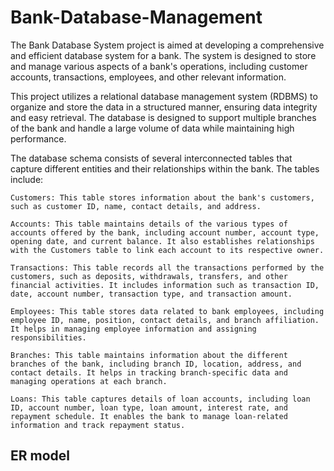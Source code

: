 # Bank-Database-Management

The Bank Database System project is aimed at developing a comprehensive and efficient database system for a bank. The system is designed to store and manage various aspects of a bank's operations, including customer accounts, transactions, employees, and other relevant information.

This project utilizes a relational database management system (RDBMS) to organize and store the data in a structured manner, ensuring data integrity and easy retrieval. The database is designed to support multiple branches of the bank and handle a large volume of data while maintaining high performance.

The database schema consists of several interconnected tables that capture different entities and their relationships within the bank. The tables include:

    Customers: This table stores information about the bank's customers, such as customer ID, name, contact details, and address.

    Accounts: This table maintains details of the various types of accounts offered by the bank, including account number, account type, opening date, and current balance. It also establishes relationships with the Customers table to link each account to its respective owner.

    Transactions: This table records all the transactions performed by the customers, such as deposits, withdrawals, transfers, and other financial activities. It includes information such as transaction ID, date, account number, transaction type, and transaction amount.

    Employees: This table stores data related to bank employees, including employee ID, name, position, contact details, and branch affiliation. It helps in managing employee information and assigning responsibilities.

    Branches: This table maintains information about the different branches of the bank, including branch ID, location, address, and contact details. It helps in tracking branch-specific data and managing operations at each branch.

    Loans: This table captures details of loan accounts, including loan ID, account number, loan type, loan amount, interest rate, and repayment schedule. It enables the bank to manage loan-related information and track repayment status.


## ER model
